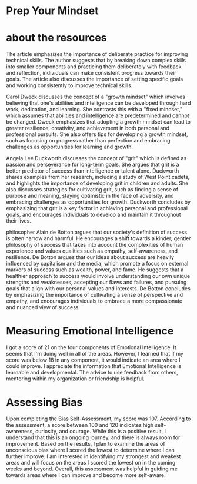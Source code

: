 # Prep Your Mindset

# about the resources
The article emphasizes the importance of deliberate practice for improving technical skills. The author suggests that by breaking down complex skills into smaller components and practicing them deliberately with feedback and reflection, individuals can make consistent progress towards their goals. The article also discusses the importance of setting specific goals and working consistently to improve technical skills.

 Carol Dweck discusses the concept of a "growth mindset" which involves believing that one's abilities and intelligence can be developed through hard work, dedication, and learning. She contrasts this with a "fixed mindset," which assumes that abilities and intelligence are predetermined and cannot be changed. Dweck emphasizes that adopting a growth mindset can lead to greater resilience, creativity, and achievement in both personal and professional pursuits. She also offers tips for developing a growth mindset, such as focusing on progress rather than perfection and embracing challenges as opportunities for learning and growth.

 Angela Lee Duckworth discusses the concept of "grit" which is defined as passion and perseverance for long-term goals. She argues that grit is a better predictor of success than intelligence or talent alone. Duckworth shares examples from her research, including a study of West Point cadets, and highlights the importance of developing grit in children and adults. She also discusses strategies for cultivating grit, such as finding a sense of purpose and meaning, staying optimistic in the face of adversity, and embracing challenges as opportunities for growth. Duckworth concludes by emphasizing that grit is a key factor in achieving personal and professional goals, and encourages individuals to develop and maintain it throughout their lives.

 philosopher Alain de Botton argues that our society's definition of success is often narrow and harmful. He encourages a shift towards a kinder, gentler philosophy of success that takes into account the complexities of human experience and values qualities such as empathy, self-awareness, and resilience. De Botton argues that our ideas about success are heavily influenced by capitalism and the media, which promote a focus on external markers of success such as wealth, power, and fame. He suggests that a healthier approach to success would involve understanding our own unique strengths and weaknesses, accepting our flaws and failures, and pursuing goals that align with our personal values and interests. De Botton concludes by emphasizing the importance of cultivating a sense of perspective and empathy, and encourages individuals to embrace a more compassionate and nuanced view of success.


# Measuring Emotional Intelligence
I got a score of 21 on the four components of Emotional Intelligence. It seems that I'm doing well in all of the areas. However, I learned that if my score was below 18 in any component, it would indicate an area where I could improve. I appreciate the information that Emotional Intelligence is learnable and developmental. The advice to use feedback from others, mentoring within my organization or friendship is helpful.



 # Assessing Bias 
Upon completing the Bias Self-Assessment, my score was 107. According to the assessment, a score between 100 and 120 indicates high self-awareness, curiosity, and courage. While this is a positive result, I understand that this is an ongoing journey, and there is always room for improvement. Based on the results, I plan to examine the areas of unconscious bias where I scored the lowest to determine where I can further improve. I am interested in identifying my strongest and weakest areas and will focus on the areas I scored the lowest on in the coming weeks and beyond. Overall, this assessment was helpful in guiding me towards areas where I can improve and become more self-aware.


